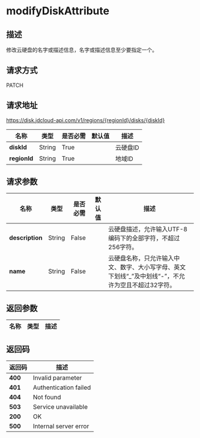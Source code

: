 # modifyDiskAttribute


## 描述
修改云硬盘的名字或描述信息，名字或描述信息至少要指定一个。

## 请求方式
PATCH

## 请求地址
https://disk.jdcloud-api.com/v1/regions/{regionId}/disks/{diskId}

|名称|类型|是否必需|默认值|描述|
|---|---|---|---|---|
|**diskId**|String|True||云硬盘ID|
|**regionId**|String|True||地域ID|

## 请求参数
|名称|类型|是否必需|默认值|描述|
|---|---|---|---|---|
|**description**|String|False||云硬盘描述，允许输入UTF-8编码下的全部字符，不超过256字符。|
|**name**|String|False||云硬盘名称，只允许输入中文、数字、大小写字母、英文下划线“_”及中划线“-”，不允许为空且不超过32字符。|


## 返回参数
|名称|类型|描述|
|---|---|---|



## 返回码
|返回码|描述|
|---|---|
|**400**|Invalid parameter|
|**401**|Authentication failed|
|**404**|Not found|
|**503**|Service unavailable|
|**200**|OK|
|**500**|Internal server error|
